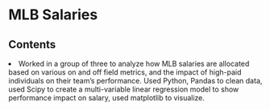# MLB Salaries

<h2>Contents</h2>
<li>Worked in a group of three to analyze how MLB salaries are allocated based on various on and off field metrics, and the impact of high-paid individuals on their team’s performance.
Used Python, Pandas to clean data, used Scipy to create a multi-variable linear regression model to show performance impact on salary, used matplotlib to visualize.</li>
